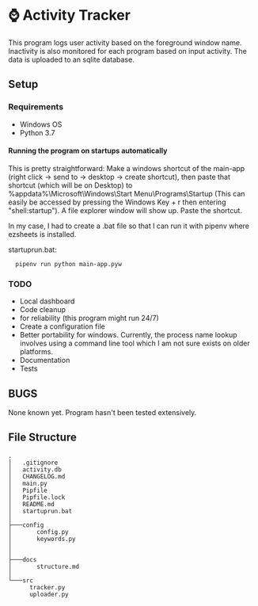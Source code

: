# ⌚ Activity Tracker

This program logs user activity based on the foreground window name. 
Inactivity is also monitored for each program based on input activity. The data is 
uploaded to an sqlite database. 

## Setup

### Requirements

- Windows OS
- Python 3.7

#### Running the program on startups automatically

This is pretty straightforward: Make a windows shortcut of the main-app (right
click -> send to -> desktop -> create shortcut), then paste that shortcut (which
will be on Desktop) to %appdata%\Microsoft\Windows\Start Menu\Programs\Startup
(This can easily be accessed by pressing the Windows Key + r then entering
"shell:startup"). A file explorer window will show up. Paste the shortcut.

In my case, I had to create a .bat file so that I can run it with pipenv where
ezsheets is installed.

startuprun.bat:

      pipenv run python main-app.pyw


### TODO 
- Local dashboard
- Code cleanup 
 - for reliability (this program might run 24/7)
 - Create a configuration file
 - Better portability for windows. Currently, the process
name lookup involves using a command line tool which I am not sure exists on
older platforms. 
- Documentation
- Tests

## BUGS

None known yet. Program hasn't been tested extensively.

## File Structure 

```
.
│   .gitignore
│   activity.db
│   CHANGELOG.md
│   main.py
│   Pipfile
│   Pipfile.lock
│   README.md       
│   startuprun.bat
│
├───config
│       config.py
│       keywords.py
│    
│
├───docs
│       structure.md
│
└───src
      tracker.py
      uploader.py
```
